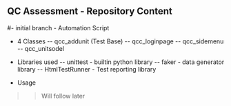 ## QC Assessment - Repository Content

#- initial branch - Automation Script 

- 4 Classes
-- qcc_addunit (Test Base) 
-- qcc_loginpage
-- qcc_sidemenu
-- qcc_unitsodel 

- Libraries used 
-- unittest - builtin python library
-- faker - data generator library
-- HtmlTestRunner - Test reporting library

- Usage
>> Will follow later
